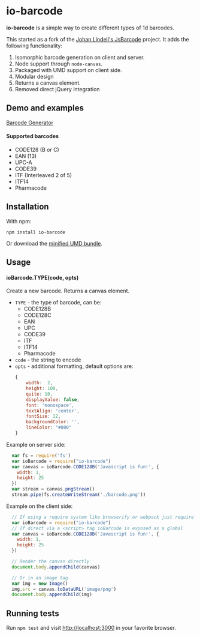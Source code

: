 # io-barcode

**io-barcode** is a simple way to create different types of 1d barcodes.

This started as a fork of the [Johan Lindell's JsBarcode][1] project. It adds the following functionality:

1. Isomorphic barcode generation on client and server.
2. Node support through `node-canvas`.
3. Packaged with UMD support on client side.
4. Modular design
5. Returns a canvas element.
6. Removed direct jQuery integration

## Demo and examples
[Barcode Generator](http://lindell.github.io/JsBarcode/)

#### Supported barcodes
*  CODE128 (B or C)
*  EAN (13)
*  UPC-A
*  CODE39
*  ITF (Interleaved 2 of 5)
*  ITF14
*  Pharmacode

## Installation

With npm:

```
npm install io-barcode
```

Or download the [minified UMD bundle](build/browser/io-barcode.min.js).

## Usage

#### ioBarcode.TYPE(code, opts)
Create a new barcode.  Returns a canvas element.

 * `TYPE` - the type of barcode, can be:
	*  CODE128B
	*  CODE128C
	*  EAN
	*  UPC
	*  CODE39
	*  ITF
	*  ITF14
	*  Pharmacode
 * `code` - the string to encode
 * `opts` - additional formatting, default options are:
	```js
	{
		width:	2,
		height:	100,
		quite: 10,
		displayValue: false,
		font: 'monospace',
		textAlign: 'center',
		fontSize: 12,
		backgroundColor: '',
		lineColor: "#000"
	}
	```

Example on server side:

```js
  var fs = require('fs')
  var ioBarcode = require("io-barcode")
  var canvas = ioBarcode.CODE128B('Javascript is fun!', {
    width: 1,
    height: 25
  })
  var stream = canvas.pngStream()
  stream.pipe(fs.createWriteStream('./barcode.png'))
```

Example on the client side:

```js
  // If using a require system like browserify or webpack just require it
  var ioBarcode = require("io-barcode")
  // If direct via a <script> tag ioBarcode is exposed as a global
  var canvas = ioBarcode.CODE128B('Javascript is fun!', {
    width: 1,
    height: 25
  })

  // Render the canvas directly
  document.body.appendChild(canvas)

  // Or in an image tag
  var img = new Image()
  img.src = canvas.toDataURL('image/png')
  document.body.appendChild(img)
```

## Running tests

Run `npm test` and visit [http://localhost:3000](http://localhost:3000) in your favorite browser.

[1]: https://github.com/lindell/JsBarcode

